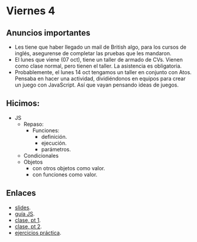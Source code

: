 # Viernes 4

## Anuncios importantes

- Les tiene que haber llegado un mail de British algo, para los cursos de inglés, asegurense de completar las pruebas que les mandaron.
- El lunes que viene (07 oct), tiene un taller de armado de CVs. Vienen como clase normal, pero tienen el taller. La asistencia es obligatoria.
- Probablemente, el lunes 14 oct tengamos un taller en conjunto con Atos. Pensaba en hacer una actividad, dividiéndonos en equipos para crear un juego con JavaScript. Así que vayan pensando ideas de juegos.

## Hicimos:

- JS
  - Repaso:
    - Funciones:
      - definición.
      - ejecución.
      - parámetros.
  - Condicionales
  - Objetos
    - con otros objetos como valor.
    - con funciones como valor.

## Enlaces

- [slides](https://comunidadit-villacrespo.github.io/clase-js-basico/).
- [guía JS](https://nperrin.io/es/tech/guia-introduccion-a-js).
- [clase, pt 1](https://youtu.be/237aRmtwj0U).
- [clase, pt 2](https://youtu.be/MpWXvWQG9ew).
- [ejercicios práctica](https://mumuki.io/central/chapters/33-programacion-imperativa).
